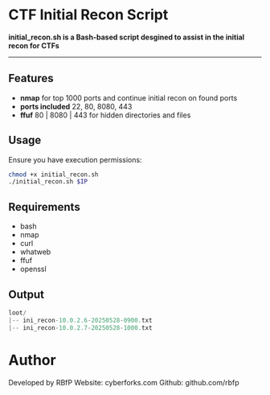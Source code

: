 # CTF Initial Recon Script

**initial_recon.sh is a Bash-based script desgined to assist in the initial recon for CTFs**

___

## Features
- **nmap** for top 1000 ports and continue initial recon on found ports
- **ports included** 22, 80, 8080, 443
- **ffuf** 80 | 8080 | 443 for hidden directories and files

## Usage

Ensure you have execution permissions:

```bash
chmod +x initial_recon.sh
./initial_recon.sh $IP
```

## Requirements
- bash
- nmap
- curl
- whatweb
- ffuf
- openssl

## Output
```kotlin
loot/
|-- ini_recon-10.0.2.6-20250528-0900.txt
|-- ini_recon-10.0.2.7-20250528-1000.txt
```

# Author
Developed by RBfP
Website: cyberforks.com
Github: github.com/rbfp
